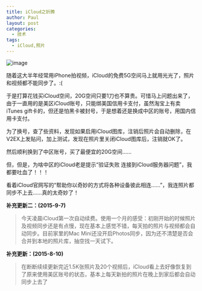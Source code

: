 ```yaml
---
title: iCloud之折腾
author: Paul
layout: post
categories:
  - 技术
tags:
  - iCloud,照片
---
```


  

![image](http://img.hz.mk/2015-0709/iCloud.jpg)

随着这大半年经常用iPhone拍视频，iCloud的免费5G空间马上就用光光了，照片和视频都不能同步了。:(

于是打算花钱买iCloud空间，20G空间只要1刀也不算贵。可惜马上问题出来了，由于一直用的是美区iCloud账号，只能绑美国信用卡支付，虽然淘宝上有卖iTunes gift卡的，但还是怕黑卡被封号，于是想着还是换成中区的账号，用国内信用卡支付。

为了换号，查了些资料，发现如果启用iCloud图库，注销后照片会自动删除，在V2EX上发贴问，加上测试，发现在照片里关闭iCloud图库后，注销就OK了。

然后顺利换到了中区账号，买了最便宜的20G空间……

但，但是，为啥中区的iCloud老是提示“验证失败 连接到iCloud服务器问题”，我都要吐血了！！！

看着iCloud官网写的“帮助你以奇妙的方式将各种设备彼此相连……”，我连照片都同步不上去……真的太奇妙了！

**补充更新二：(2015-9-7)**  

> 今天凌晨iCloud第一次自动续费。使用一个月的感受：初刚开始的时候照片及视频同步还是有点慢，现在基本上感觉不错，每天拍的照片与视频都会自动同步。目前家里的Mac Mini还没开启Photos同步，因为还不清楚是否会合并到本地的照片库，抽空找一天试下。

**补充更新：(2015-8-10)**  

> 在断断续续更新完近1.5K张照片及20个视频后，iCloud看上去好像恢复到了原来使用美区账号的状态，基本上每天新拍的照片在晚上到家后都会自动同步上去了
